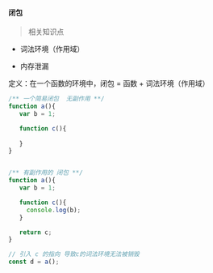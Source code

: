 #### 闭包

> 相关知识点

- 词法环境（作用域）

- 内存泄漏





定义：在一个函数的环境中，闭包 = 函数 + 词法环境（作用域）

```javascript
/** 一个简易闭包  无副作用 **/
function a(){
   var b = 1;

   function c(){
    
   }  
}


/** 有副作用的 闭包 **/
function a(){
   var b = 1;

   function c(){
     console.log(b);
   }  

   return c;
}

// 引入 c 的指向 导致c的词法环境无法被销毁 
const d = a();

```
